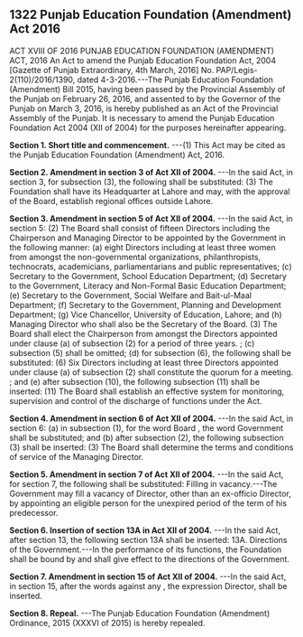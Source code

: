 ## 1322 Punjab Education Foundation (Amendment) Act 2016
 
ACT XVIII OF 2016
PUNJAB EDUCATION FOUNDATION (AMENDMENT) ACT, 2016
An Act to amend the Punjab Education Foundation Act, 2004
[Gazette of Punjab Extraordinary, 4th March, 2016]
No. PAP/Legis-2(110)/2016/1390, dated 4-3-2016.---The Punjab Education Foundation (Amendment) Bill 2015, having been passed by the Provincial Assembly of the Punjab on February 26, 2016, and assented to by the Governor of the Punjab on March 3, 2016, is hereby published as an Act of the Provincial Assembly of the Punjab.
It is necessary to amend the Punjab Education Foundation Act 2004 (XII of 2004) for the purposes hereinafter appearing.

**Section 1. Short title and commencement.**
---(1) This Act may be cited as the Punjab Education Foundation (Amendment) Act, 2016.

 

**Section 2. Amendment in section 3 of Act XII of 2004.**
---In the said Act, in section 3, for subsection (3), the following shall be substituted:
   (3) The Foundation shall have its Headquarter at Lahore and may, with the approval of the Board, establish regional offices outside Lahore.

 

**Section 3. Amendment in section 5 of Act XII of 2004.**
---In the said Act, in section 5:
   (2) The Board shall consist of fifteen Directors including the Chairperson and Managing Director to be appointed by the Government in the following manner:
   (a) eight Directors including at least three women from amongst the non-governmental organizations, philanthropists, technocrats, academicians, parliamentarians and public representatives;
   (c) Secretary to the Government, School Education Department;
   (d) Secretary to the Government, Literacy and Non-Formal Basic Education Department;
   (e) Secretary to the Government, Social Welfare and Bait-ul-Maal Department;
   (f) Secretary to the Government, Planning and Development Department;
   (g) Vice Chancellor, University of Education, Lahore; and
   (h) Managing Director who shall also be the Secretary of the Board.
   (3) The Board shall elect the Chairperson from amongst the Directors appointed under clause (a) of subsection (2) for a period of three years. ;
   (c) subsection (5) shall be omitted;
   (d) for subsection (6), the following shall be substituted:
   (6) Six Directors including at least three Directors appointed under clause (a) of subsection (2) shall constitute the quorum for a meeting. ; and
   (e) after subsection (10), the following subsection (11) shall be inserted:
   (11) The Board shall establish an effective system for monitoring, supervision and control of the discharge of functions under the Act.

 

**Section 4. Amendment in section 6 of Act XII of 2004.**
---In the said Act, in section 6:
   (a) in subsection (1), for the word Board , the word Government shall be substituted; and
   (b) after subsection (2), the following subsection (3) shall be inserted:
   (3) The Board shall determine the terms and conditions of service of the Managing Director.

 

**Section 5. Amendment in section 7 of Act XII of 2004.**
---In the said Act, for section 7, the following shall be substituted:
Filling in vacancy.---The Government may fill a vacancy of Director, other than an ex-officio Director, by appointing an eligible person for the unexpired period of the term of his predecessor.

 

**Section 6. Insertion of section 13A in Act XII of 2004.**
---In the said Act, after section 13, the following section 13A shall be inserted:
   13A. Directions of the Government.---In the performance of its functions, the Foundation shall be bound by and shall give effect to the directions of the Government.

 

**Section 7. Amendment in section 15 of Act XII of 2004.**
---In the said Act, in section 15, after the words against any , the expression Director, shall be inserted.

 

**Section 8. Repeal.**
---The Punjab Education Foundation (Amendment) Ordinance, 2015 (XXXVI of 2015) is hereby repealed.


